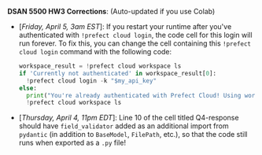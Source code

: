 **DSAN 5500 HW3 Corrections**: (Auto-updated if you use Colab)

* [*Friday, April 5, 3am EST*]: If you restart your runtime after you've authenticated with `!prefect cloud login`, the code cell for this login will run forever. To fix this, you can change the cell containing this `!prefect cloud login` command with the following code:
    ```python
    workspace_result = !prefect cloud workspace ls
    if 'Currently not authenticated' in workspace_result[0]:
      !prefect cloud login -k "$my_api_key"
    else:
      print("You're already authenticated with Prefect Cloud! Using workspace:")
      !prefect cloud workspace ls
    ```
* [*Thursday, April 4, 11pm EDT*]: Line 10 of the cell titled Q4-response should have `field_validator` added as an additional import from `pydantic` (in addition to `BaseModel`, `FilePath`, etc.), so that the code still runs when exported as a `.py` file!
